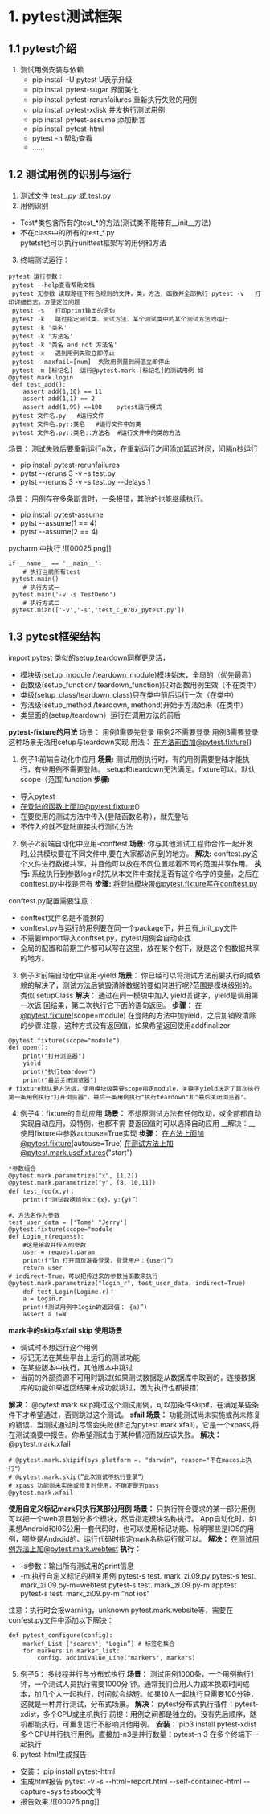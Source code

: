 # 1. pytest测试框架

## 1.1 pytest介绍

01. 测试用例安装与依赖
    - pip install -U pytest U表示升级
    - pip install pytest-sugar 界面美化
    - pip install pytest-rerunfailures 重新执行失败的用例
    - pip install pytest-xdisk 并发执行测试用例
    - pip install pytest-assume 添加断言
    - pip install pytest-html
    - pytest -h 帮助查看
    - ......

## 1.2 测试用例的识别与运行

1. 测试文件 test_*.py 或*_test.py
2. 用例识别

- Test*类包含所有的test_*的方法(测试类不能带有__init__方法)
- 不在class中的所有的test_*.py  
  pytetst也可以执行unittest框架写的用例和方法

3. 终端测试运行：

```
pytest 运行参数：  
 pytest --help查看帮助文档 
 pytest 无参数 读取路径下符合规则的文件，类，方法，函数并全部执行 pytest -v   打印详细日志，方便定位问题 
 pytest -s   打印print输出的语句 
 pytest -k   跳过指定测试类、测试方法、某个测试类中的某个测试方法的运行 
 pytest -k '类名' 
 pytest -k '方法名' 
 pytest -k '类名 and not 方法名' 
 pytest -x   遇到用例失败立即停止 
 pytest --maxfail=[num]  失败用例量到阀值立即停止 
 pytest -m [标记名]  运行@pytest.mark.[标记名]的测试用例 如  @pytest.mark.login 
 def test_add(): 
 	assert add(1,10) == 11 
	assert add(1,1) == 2 
	assert add(1,99) ==100    pytest运行模式  
 pytest 文件名.py   #运行文件 
 pytest 文件名.py::类名   #运行文件中的类 
 pytest 文件名.py::类名::方法名  #运行文件中的类的方法 
 ```

场景： 测试失败后要重新运行n次，在重新运行之间添加延迟时间，间隔n秒运行

- pip install pytest-rerunfailures
- pytst --reruns 3 -v -s test.py
- pytst --reruns 3 -v -s test.py --delays 1

场景： 用例存在多条断言时，一条报错，其他的也能继续执行。

- pip install pytest-assume
- pytst --assume(1 == 4)
- pytst --assume(2 == 4)

pycharm 中执行
![[00025.png]]

```
if __name__ == '__main__':  
    # 执行当前所有test  
 pytest.main()  
    # 执行方式一  
 pytest.main('-v -s TestDemo')  
    # 执行方式二  
 pytest.mian(['-v','-s','test_C_0707_pytest.py'])
```

## 1.3 pytest框架结构

import pytest 类似的setup,teardown同样更灵活，

- 模块级(setup_module /teardown_module)模块始末，全局的（优先最高）
- 函数级(setup_function/ teardown_function)只对函数用例生效（不在类中）
- 类级(setup_class/teardown_class)只在类中前后运行一次（在类中）
- 方法级(setup_method /teardown, methond)开始于方法始未（在类中）
- 类里面的(setup/teardown）运行在调用方法的前后

__pytest-fixture的用法__
场景： 用例1需要先登录 用例2不需要登录 用例3需要登录 这种场景无法用setup与teardown实现 用法： 在方法前面加@pytest.fixture()

1. 例子1:前端自动化中应用
   __场景:__
   测试用例执行时，有的用例需要登陆才能执行，有些用例不需要登陆。 setup和teardown无法满足。fixture可以。默认scope（范围)function
   __步骤:__

- 导入pytest
- 在登陆的函数上面加@pytest.fixture(）
- 在要使用的测试方法中传入(登陆函数名称），就先登陆
- 不传入的就不登陆直接执行测试方法

2. 例子2:前端自动化中应用-conftest
   __场景:__
   你与其他测试工程师合作一起开发时,公共模块要在不同文件中,要在大家都访问到的地方。
   __解决:__
   conftest.py这个文件进行数据共享，并且他可以放在不同位置起着不同的范围共享作用。
   __执行:__
   系统执行到参数login时先从本文件中查找是否有这个名字的变量，之后在conftest.py中找是否有
   __步骤:__
   将登陆模块带@pytest.fixture写在conftest.py

conftest.py配置需要注意：

* conftest文件名是不能换的
* conftest.py与运行的用例要在同一个package下，并且有_init_py文件
* 不需要import导入conftset.py，pytest用例会自动查找
* 全局的配置和前期工作都可以写在这里，放在某个包下，就是这个包数据共享的地方。

3. 例子3:前端自动化中应用-yield
   __场景：__
   你已经可以将测试方法前要执行的或依赖的解决了，测试方法后销毁清除数据的要如何进行呢?范围是模块级别的。类似 setupClass
   __解决：__
   通过在同一模块中加入 yield关键字，yield是调用第一次返 回结果，第二次执行它下面的语句返回。
   __步骤：__
   在@pytest.fixture(scope=module)
   在登陆的方法中加yield，之后加销毁清除的步骤.注意，这种方式没有返回值，如果希望返回使用addfinalizer

```
@pytest.fixture(scope="module")  
def open():  
    print("打开浏览器")  
    yield  
	print("执行teardown")  
    print("最后关闭浏览器")
# fixture默认是方法级，使用模块级需要scope指定module，关键字yield决定了首次执行第一条用例执行"打开浏览器"，最后一条用例执行"执行teardown"和"最后关闭浏览器"。
```

4. 例子4：fixture的自动应用
   __场景：__
   不想原测试方法有任何改动，或全部都自动实现自动应用，没特例，也都不需 要返回值时可以选择自动应用
   __解决：__使用fixture中参数autouse=True实现
   __步骤：__
   在方法上面加@pytest.fixture(autouse=True)
   在测试方法上加@pytest.mark.usefixtures("start")

```
*参数组合
@pytest.mark.parametrize("x", [1,2))
@pytest.mark.parametrize("y", [8, 10,11])
def test_foo(x,y)：
	print(f"测试数据组合x：{x}，y:{y)”）

#、方法名作为參数
test_user_data = ['Tome' "Jerry']
@pytest.fixture(scope="module
def Login_r(request):
	#这是接收井传入的參数
	user = request.param
	print(f"ln 打开首页准备登录，登录用户：{user）”）
	return user
# indirect-True，可以把传过来的参数当函数来执行
@pytest.mark.parametrize("login_r", test_user_data, indirect=True)
	def test_Login(Logime.r)：
	a = Login.r
	print(f测试用例中1ogin的返回值； {a)”)
	assert a !=W
```

__mark中的skip与xfail__
__skip 使用场景__

* 调试时不想运行这个用例
* 标记无法在某些平台上运行的测试功能
* 在某些版本中执行，其他版本中跳过
* 当前的外部资源不可用时跳过(如果测试数据是从数据库中取到的，连接数据库的功能如果返回结果未成功就跳过，因为执行也都报错）

__解决：__
@pytest.mark.skip跳过这个测试用例，可以加条件skipif，在满足某些条件下才希望通过，否则跳过这个测试。
__sfail 场景：__
功能测试尚未实施或尚未修复的错误，当测试通过时尽管会失败(标记为pytest.mark.xfail)，它是一个xpass,将在测试摘要中报告。你希望测试由于某种情况而就应该失败。
__解决：__
@pytest.mark.xfail

```
# @pytest.mark.skipif(sys.platform =. "darwin", reason="不在macos上执行"）
# @pytest.mark.skip(”此次测试不执行登录”）
# xpass 功能尚未实施或修复时使用，不确定是否pass
@pytest.mark.xfail
```

__使用自定义标记mark只执行某部分用例__
__场景：__
只执行符合要求的某一部分用例 可以把一个web项目划分多个模块，然后指定模块名称执行。
App自动化时，如果想Android和I0S公用一套代码时，也可以使用标记功能、标明哪些是IOS的用例，哪些是Android的、运行代码时指定mark名称运行就可以。
__解决：__
在测试用例方法上加@pytest.mark.webtest
__执行：__

* -s参数：输出所有测试用的print信息
* -m:执行自定义标记的相关用例 pytest-s test. mark_zi.09.py pytest-s test. mark_zi.09.py-m=webtest pytest-s test. mark_zi.09.py-m
  apptest pytest-s test. mark_zi09.py-m ”not ios"

注意：执行时会报warning，unknown pytest.mark.website等，需要在confest.py文件中添加以下解决：

```
def pytest_configure(config):
	markef_List ["search", "Login”] # 标签名集合
	for markers in marker_list:
		config. addinivalue_Line("markers", markers)
```

5. 例子5： 多线程并行与分布式执行
   __场景：__
   测试用例1000条，一个用例执行1钟，一个测试人员执行需要1000分 钟。通常我们会用人力成本换取时间成本，加几个人一起执行，时间就会缩短。如果10人一起执行只需要100分钟，这就是一种并行测试，分布式场景。
   __解决：__
   pytest分布式执行插件：pytest-xdist，多个CPU或主机执行 前提：用例之间都是独立的，没有先后顺序，随机都能执行，可重复运行不影响其他用例。
   __安装：__
   pip3 install pytest-xdist 多个CPU并行执行用例，直接加-n3是并行数量：pytest-n 3 在多个终端下一起执行
6. pytest-html生成报告

* 安装： pip install pytest-html
* 生成html报告 pytest -v -s --html=report.html --self-contained-html --capture=sys testxxx文件
* 报告效果
  ![[00026.png]]
